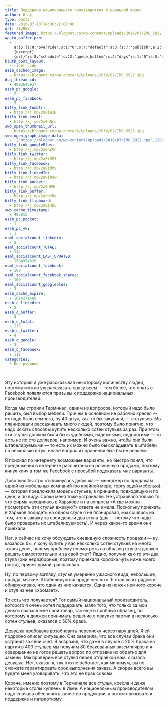 ```yaml
---
title: Поддержка национального производителя в реальной жизни
author: Gray
type: posts
date: 2016-07-13T14:36:22+00:00
url: /12955
featured_image: https://blognot.co/wp-content/uploads/2016/07/IMG_5922.jpg
wp-to-buffer-pro:
  - |
    a:15:{s:8:"override";s:1:"0";s:7:"default";a:3:{s:7:"publish";a:2:{s:7:"enabled";s:1:"1";s:6:"status";a:1:{i:0;a:7:{s:5:"image";s:1:"1";s:11:"sub_profile";i:0;s:7:"message";s:13:"{title} {url}";s:8:"schedule";s:12:"queue_bottom";s:4:"days";s:1:"0";s:5:"hours";s:1:"0";s:7:"minutes";s:1:"0";}}}s:6:"update";a:1:{s:6:"status";a:1:{i:0;a:7:{s:5:"image";s:1:"0";s:11:"sub_profile";i:0;s:7:"message";s:27:"Updated Post: {title} {url}";s:8:"schedule";s:12:"queue_bottom";s:4:"days";s:1:"0";s:5:"hours";s:1:"0";s:7:"minutes";s:1:"0";}}}s:10:"conditions";a:1:{s:8:"post_tag";s:0:"";}}s:24:"530daa0d7e66d33475000043";a:3:{s:7:"publish";a:1:{s:6:"status";a:1:{i:0;a:7:{s:5:"image";s:1:"0";s:11:"sub_profile";i:0;s:7:"message";s:0:"";s:8:"schedule";s:12:"queue_bottom";s:4:"days";s:1:"0";s:5:"hours";s:1:"0";s:7:"minutes";s:1:"0";}}}s:6:"update";a:1:{s:6:"status";a:1:{i:0;a:7:{s:5:"image";s:1:"0";s:11:"sub_profile";i:0;s:7:"message";s:0:"";s:8:"schedule";s:12:"queue_bottom";s:4:"days";s:1:"0";s:5:"hours";s:1:"0";s:7:"minutes";s:1:"0";}}}s:10:"conditions";a:1:{s:8:"post_tag";s:0:"";}}s:24:"5559ad520fc54cee1e8b4567";a:3:{s:7:"publish";a:1:{s:6:"status";a:1:{i:0;a:7:{s:5:"image";s:1:"0";s:11:"sub_profile";i:0;s:7:"message";s:0:"";s:8:"schedule";s:12:"queue_bottom";s:4:"days";s:1:"0";s:5:"hours";s:1:"0";s:7:"minutes";s:1:"0";}}}s:6:"update";a:1:{s:6:"status";a:1:{i:0;a:7:{s:5:"image";s:1:"0";s:11:"sub_profile";i:0;s:7:"message";s:0:"";s:8:"schedule";s:12:"queue_bottom";s:4:"days";s:1:"0";s:5:"hours";s:1:"0";s:7:"minutes";s:1:"0";}}}s:10:"conditions";a:1:{s:8:"post_tag";s:0:"";}}s:24:"5559ae040fc54c3a208b4567";a:3:{s:7:"publish";a:1:{s:6:"status";a:1:{i:0;a:7:{s:5:"image";s:1:"0";s:11:"sub_profile";i:0;s:7:"message";s:0:"";s:8:"schedule";s:12:"queue_bottom";s:4:"days";s:1:"0";s:5:"hours";s:1:"0";s:7:"minutes";s:1:"0";}}}s:6:"update";a:1:{s:6:"status";a:1:{i:0;a:7:{s:5:"image";s:1:"0";s:11:"sub_profile";i:0;s:7:"message";s:0:"";s:8:"schedule";s:12:"queue_bottom";s:4:"days";s:1:"0";s:5:"hours";s:1:"0";s:7:"minutes";s:1:"0";}}}s:10:"conditions";a:1:{s:8:"post_tag";s:0:"";}}s:24:"5559ae1e0fc54c29208b4569";a:3:{s:7:"publish";a:1:{s:6:"status";a:1:{i:0;a:7:{s:5:"image";s:1:"0";s:11:"sub_profile";i:0;s:7:"message";s:0:"";s:8:"schedule";s:12:"queue_bottom";s:4:"days";s:1:"0";s:5:"hours";s:1:"0";s:7:"minutes";s:1:"0";}}}s:6:"update";a:1:{s:6:"status";a:1:{i:0;a:7:{s:5:"image";s:1:"0";s:11:"sub_profile";i:0;s:7:"message";s:0:"";s:8:"schedule";s:12:"queue_bottom";s:4:"days";s:1:"0";s:5:"hours";s:1:"0";s:7:"minutes";s:1:"0";}}}s:10:"conditions";a:1:{s:8:"post_tag";s:0:"";}}s:24:"55b23a2b474329b366ad5931";a:3:{s:7:"publish";a:1:{s:6:"status";a:1:{i:0;a:7:{s:5:"image";s:1:"0";s:11:"sub_profile";i:0;s:7:"message";s:23:"New Post: {title} {url}";s:8:"schedule";s:12:"queue_bottom";s:4:"days";s:1:"0";s:5:"hours";s:1:"0";s:7:"minutes";s:1:"0";}}}s:6:"update";a:1:{s:6:"status";a:1:{i:0;a:7:{s:5:"image";s:1:"0";s:11:"sub_profile";i:0;s:7:"message";s:23:"New Post: {title} {url}";s:8:"schedule";s:12:"queue_bottom";s:4:"days";s:1:"0";s:5:"hours";s:1:"0";s:7:"minutes";s:1:"0";}}}s:10:"conditions";a:1:{s:8:"post_tag";s:0:"";}}s:24:"55b23a44474329f162ad5939";a:3:{s:7:"publish";a:1:{s:6:"status";a:1:{i:0;a:7:{s:5:"image";s:1:"0";s:11:"sub_profile";i:0;s:7:"message";s:23:"New Post: {title} {url}";s:8:"schedule";s:12:"queue_bottom";s:4:"days";s:1:"0";s:5:"hours";s:1:"0";s:7:"minutes";s:1:"0";}}}s:6:"update";a:1:{s:6:"status";a:1:{i:0;a:7:{s:5:"image";s:1:"0";s:11:"sub_profile";i:0;s:7:"message";s:23:"New Post: {title} {url}";s:8:"schedule";s:12:"queue_bottom";s:4:"days";s:1:"0";s:5:"hours";s:1:"0";s:7:"minutes";s:1:"0";}}}s:10:"conditions";a:1:{s:8:"post_tag";s:0:"";}}s:24:"4eb3e9e6512f7eb575000000";a:5:{s:7:"enabled";s:1:"1";s:8:"override";s:1:"1";s:7:"publish";a:2:{s:7:"enabled";s:1:"1";s:6:"status";a:1:{i:0;a:7:{s:5:"image";s:1:"0";s:11:"sub_profile";i:0;s:7:"message";s:26:"{title} 
    {excerpt}
    {url}";s:8:"schedule";s:12:"queue_bottom";s:4:"days";s:1:"0";s:5:"hours";s:1:"0";s:7:"minutes";s:1:"0";}}}s:6:"update";a:1:{s:6:"status";a:1:{i:0;a:7:{s:5:"image";s:1:"0";s:11:"sub_profile";i:0;s:7:"message";s:0:"";s:8:"schedule";s:12:"queue_bottom";s:4:"days";s:1:"0";s:5:"hours";s:1:"0";s:7:"minutes";s:1:"0";}}}s:10:"conditions";a:1:{s:8:"post_tag";s:0:"";}}s:24:"505c4e6d1b81f6966a000022";a:3:{s:7:"publish";a:1:{s:6:"status";a:1:{i:0;a:7:{s:5:"image";s:1:"0";s:11:"sub_profile";i:0;s:7:"message";s:0:"";s:8:"schedule";s:12:"queue_bottom";s:4:"days";s:1:"0";s:5:"hours";s:1:"0";s:7:"minutes";s:1:"0";}}}s:6:"update";a:1:{s:6:"status";a:1:{i:0;a:7:{s:5:"image";s:1:"0";s:11:"sub_profile";i:0;s:7:"message";s:0:"";s:8:"schedule";s:12:"queue_bottom";s:4:"days";s:1:"0";s:5:"hours";s:1:"0";s:7:"minutes";s:1:"0";}}}s:10:"conditions";a:1:{s:8:"post_tag";s:0:"";}}s:24:"000000000000000000025630";a:4:{s:7:"enabled";s:1:"1";s:7:"publish";a:1:{s:6:"status";a:1:{i:0;a:7:{s:5:"image";s:1:"0";s:11:"sub_profile";i:0;s:7:"message";s:0:"";s:8:"schedule";s:12:"queue_bottom";s:4:"days";s:1:"0";s:5:"hours";s:1:"0";s:7:"minutes";s:1:"0";}}}s:6:"update";a:1:{s:6:"status";a:1:{i:0;a:7:{s:5:"image";s:1:"0";s:11:"sub_profile";i:0;s:7:"message";s:0:"";s:8:"schedule";s:12:"queue_bottom";s:4:"days";s:1:"0";s:5:"hours";s:1:"0";s:7:"minutes";s:1:"0";}}}s:10:"conditions";a:1:{s:8:"post_tag";s:0:"";}}s:24:"52299b3a6771caf57c000000";a:4:{s:7:"enabled";s:1:"1";s:7:"publish";a:1:{s:6:"status";a:1:{i:0;a:7:{s:5:"image";s:1:"0";s:11:"sub_profile";i:0;s:7:"message";s:0:"";s:8:"schedule";s:12:"queue_bottom";s:4:"days";s:1:"0";s:5:"hours";s:1:"0";s:7:"minutes";s:1:"0";}}}s:6:"update";a:1:{s:6:"status";a:1:{i:0;a:7:{s:5:"image";s:1:"0";s:11:"sub_profile";i:0;s:7:"message";s:0:"";s:8:"schedule";s:12:"queue_bottom";s:4:"days";s:1:"0";s:5:"hours";s:1:"0";s:7:"minutes";s:1:"0";}}}s:10:"conditions";a:1:{s:8:"post_tag";s:0:"";}}s:24:"5277fb456f9ada80020001f3";a:4:{s:7:"enabled";s:1:"1";s:7:"publish";a:1:{s:6:"status";a:1:{i:0;a:7:{s:5:"image";s:1:"0";s:11:"sub_profile";i:0;s:7:"message";s:0:"";s:8:"schedule";s:12:"queue_bottom";s:4:"days";s:1:"0";s:5:"hours";s:1:"0";s:7:"minutes";s:1:"0";}}}s:6:"update";a:1:{s:6:"status";a:1:{i:0;a:7:{s:5:"image";s:1:"0";s:11:"sub_profile";i:0;s:7:"message";s:0:"";s:8:"schedule";s:12:"queue_bottom";s:4:"days";s:1:"0";s:5:"hours";s:1:"0";s:7:"minutes";s:1:"0";}}}s:10:"conditions";a:1:{s:8:"post_tag";s:0:"";}}s:24:"52cfc979d35725695300000c";a:3:{s:7:"publish";a:1:{s:6:"status";a:1:{i:0;a:7:{s:5:"image";s:1:"0";s:11:"sub_profile";i:0;s:7:"message";s:0:"";s:8:"schedule";s:12:"queue_bottom";s:4:"days";s:1:"0";s:5:"hours";s:1:"0";s:7:"minutes";s:1:"0";}}}s:6:"update";a:1:{s:6:"status";a:1:{i:0;a:7:{s:5:"image";s:1:"0";s:11:"sub_profile";i:0;s:7:"message";s:0:"";s:8:"schedule";s:12:"queue_bottom";s:4:"days";s:1:"0";s:5:"hours";s:1:"0";s:7:"minutes";s:1:"0";}}}s:10:"conditions";a:1:{s:8:"post_tag";s:0:"";}}s:24:"52cfc9f1d357255053000025";a:3:{s:7:"publish";a:1:{s:6:"status";a:1:{i:0;a:7:{s:5:"image";s:1:"0";s:11:"sub_profile";i:0;s:7:"message";s:0:"";s:8:"schedule";s:12:"queue_bottom";s:4:"days";s:1:"0";s:5:"hours";s:1:"0";s:7:"minutes";s:1:"0";}}}s:6:"update";a:1:{s:6:"status";a:1:{i:0;a:7:{s:5:"image";s:1:"0";s:11:"sub_profile";i:0;s:7:"message";s:0:"";s:8:"schedule";s:12:"queue_bottom";s:4:"days";s:1:"0";s:5:"hours";s:1:"0";s:7:"minutes";s:1:"0";}}}s:10:"conditions";a:1:{s:8:"post_tag";s:0:"";}}}
bluth_post_layout:
  - right_side
essb_cached_image:
  - https://blognot.co/wp-content/uploads/2016/07/IMG_5922.jpg
dsq_thread_id:
  - 4982643937
essb_pc_google:
  - 2
essb_pc_facebook:
  - 5
bitly_link_tumblr:
  - http://j.mp/2a0ia2N
bitly_link_email:
  - http://j.mp/2a0hOcu
swp_open_thumbnail_url:
  - https://blognot.co/wp-content/uploads/2016/07/IMG_5922.jpg
swp_open_graph_image_data:
  - '["https://blognot.co/wp-content/uploads/2016/07/IMG_5922.jpg",1280,960,false]'
bitly_link_googlePlus:
  - http://j.mp/2a0hZVn
bitly_link_twitter:
  - http://j.mp/2a0i5MI
bitly_link_facebook:
  - http://j.mp/2a0idM9
bitly_link_linkedIn:
  - http://j.mp/2a0i0sw
bitly_link_pocket:
  - http://j.mp/2a0hFGh
bitly_link_buffer:
  - http://j.mp/2a0hYRa
bitly_link_flipboard:
  - http://j.mp/2a0i4bC
swp_cache_timestamp:
  - 407915
essb_pc_pocket:
  - 1
essb_pc_vk:
  - 1
esml_socialcount_linkedin:
  - 5
esml_socialcount_TOTAL:
  - 114
esml_socialcount_LAST_UPDATED:
  - 1504954329
esml_socialcount_facebook:
  - 109
esml_socialcount_facebook_shares:
  - 109
esml_socialcount_googleplus:
  - 3
essb_cache_expire:
  - 1614271468
essb_c_linkedin:
  - 5
essb_c_buffer:
  - 4
essb_c_total:
  - 115
essb_c_twitter:
  - 4
essb_c_google:
  - 3
essb_c_facebook:
  - 111
categories:
  - Без рубрики

---
```








Эту историю я уже рассказывал некоторому количеству людей, поэтому можно уж рассказать сразу всем — тем более, что опять в Facebook появляются призывы к поддержке национальных производителей.

Когда мы строили Терминал, одним из вопросов, который надо было решить, был выбор мебели. Причем в основном не рабочих кресел — их надо было немного, ну 40 штук, как-то бы закупили, — а стульев. Мы планировали рассаживать много людей, поэтому было понятно, что надо искать способы купить несколько сотен стульев за раз. При этом эти стулья должны были быть удобными, надежными, недорогими — то есть не по сто долларов, например. И очень важно, чтобы они были штабелируемыми — то есть их можно было бы складывать в штабели по несколько штук, иначе вопрос их хранения был бы не решаем.

Я поискал по интернету возможные варианты, но быстро понял, что предложения в интернете рассчитаны на розничную продажу, поэтому кинул клич в том же Facebook с просьбой подсказать мне варианты.

Довольно быстро откликнулась девушка — менеджер по продажам одной из мебельных компаний (по крайней мере, торгующей мебелью), — которая предложила модель стульев, в принципе, подходящую и по цене, и по виду. Сроки меня тоже устраивали. Не устраивало только то, что фирма находилась в Харькове и на вопросы &#171;А где можно посмотреть эти стулья вживую?&#187; ответа не имела. Поскольку приехать в Харьков посидеть на одном стуле я не планировал, мы сошлись на том, что я закажу за свои деньги два стула (два — потому что надо было проверить их штабелируемость). И через какое-то время они приехали.

Нет, я сейчас не хочу обсуждать очевидную сложность продажи — ну, казалось бы, я хочу купить у вас несколько сотен стульев на много тысяч денег, почему проблему посмотреть на образец стула я должен решать самостоятельно и за свой счет? Ладно, получил как-то эти два стула (они неразборные, поэтому приехала коробка чуть ниже моего роста), привез домой, распаковал.

Ну, по первому взгляду, стулья умеренно ужасного вида, небольшие, правда, мягкие. Штабелируются вроде неплохо. Я ставлю их рядом и обнаруживаю, что один из них качается. Одна из ножек немного короче и стул на нее &#171;хромает&#187;.

То есть что получается? Тот самый национальный производитель, которого я очень хотел поддержать, мало того, что только за мои деньги показал мне свой товар, так еще и пробный образец, по которому я должен принимать решение о покупке партии в несколько сотен стульев, оказался с 50% брака.

Девушка пробовала возобновить переписку через пару дней. Я ей подробно описал ситуацию. Она заверила, что все случаи брака они устранят за свой счет. Я возразил, что даже в случае с 20% брака на партии в 400 стульев мы получим 80 бракованных экземпляров и я совершенно не готов решать вопрос по отправке их обратно для замены. Мы проверим все стулья перед отправкой вам, сказала девушка. Нет, сказал я, так это не работает, как минимум, вы не сможете гарантировать срок выполнения заказа. А скорее всего вы будете меня уговаривать, что это не брак совсем.

Короче, именно поэтому в Терминале все стулья, кресла и даже некоторые столы куплены в Икее. А национальным производителям надо сначала обеспечить качество продукции, а потом призывать к поддержке и патриотизму.